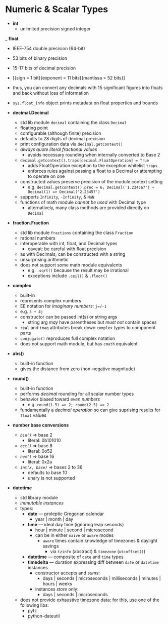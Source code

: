 Numeric & Scalar Types
======================

- **int**
  - unlimited precision signed integer

_ **float**
  - IEEE-754 double precision (64-bit)
  - 53 bits of binary precision
  - 15-17 bits of decimal precision
  - [{sign = 1 bit}{exponent = 11 bits}{mantissa = 52 bits}]
  - thus, you can convert any decimals with 15 significant figures
  into floats and back without loss of information
  - `sys.float_info` object prints metadata on float properties and bounds

- **decimal.Decimal**
  - std lib module `decimal` containing the class `Decimal`
  - floating point
  - configurable (although finite) precision
  - defaults to 28 digits of decimal precision
  - print configuration data via `decimal.getcontext()`
  - _always quote literal fractional values_
    - avoids necessary rounding when internally converted to Base 2
  - `decimal.getcontext().traps[decimal.FloatOperation] = True`
    - adds FloatOperation exception to the exception whitelist `traps`
    - enforces rules against passing a float to a Decimal or attempting to operate on one
  - constructed values preserve precision of the module context setting
    - e.g. `decimal.getcontext().prec = 6; Decimal('1.234567') + Decimal(1) => Decimal('2.23457')`
  - supports `Infinity`, `-Infinity`, & `NaN`
  - functions of math module _cannot be used_ with Decimal type
    - alternatively, many class methods are provided directly on `Decimal`

- **fraction.Fraction**
  - std lib module `fractions` containing the class `Fraction`
  - rational numbers
  - interoperable with int, float, and Decimal types
    - caveat: be careful with float precision
  - as with Decimals, can be constructed with a string
  - unsurprising arithmetic
  - does not support some math module equivalents
    - e.g. `.sqrt()` because the result may be irrational
    - exceptions include `.ceil()` & `.floor()`

- **complex**
  - built-in
  - represents complex numbers
  - EE notation for _imaginary numbers_: `j=√-1`
  - e.g. `3 + 4j`
  - constructor can be passed int(s) or string args
    - string arg _may_ have parentheses but _must not_ contain spaces
  - `real` and `imag` attributes break down `complex` types to component parts
  - `conjugate()` reproduces full complex notation
  - does not support math module, but has `cmath` equivalent

- **abs()**
  - built-in function
  - gives the distance from zero (non-negative magnitude)

- **round()**
  - built-in function
  - performs _decimal_ rounding for all scalar number types
  - behavior biased toward _even numbers_
    - e.g. `round(1.5) => 2; round(2.5) => 2`
  - fundamentally a _decimal operation_ so can give suprising results for `float` values

- **number base conversions**
  - _`bin()`_ => base 2
    - literal: 0b101010
  - _`oct()`_ => base 8
    - literal: 0o52
  - _`hex()`_ => base 16
    - literal: 0x2a
  - _`int(x, base)`_ => bases 2 to 36
    - defaults to base 10
    - unary is not supported

- **datetime**
  - std library module
  - _immutable instances_
  - types:
    - **date** — proleptic Gregorian calendar
      - year | month | day
    - **time** — ideal day time (ignoring leap seconds)
      - hour | minute | second | microsecond
      - can be in either `naive` or `aware` modes
        - `aware` times contain knowledge of timezones & daylight savings
          - via `tzinfo` (abstract) & `timezone` (`utcoffset()`)
    - **datetime** — composite of `date` and `time` types
    - **timedelta** — duration expressing diff between `date` or `datetime` instances
      - constructor accepts and _sums_:
        - days | seconds | microseconds | milliseconds | minutes | hours | weeks
      - instances _store_ only:
        - days | seconds | microseconds
  - does not provide exhaustive timezone data; for this, use one of the following libs:
    - pytz
    - python-dateutil
